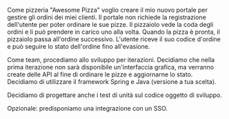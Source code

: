 Come pizzeria "Awesome Pizza" voglio creare il mio nuovo portale per gestire gli ordini dei miei clienti. Il portale non richiede la registrazione dell'utente per poter ordinare le sue pizze. Il pizzaiolo vede la coda degli ordini e li può prendere in carico uno alla volta. Quando la pizza è pronta, il pizzaiolo passa all'ordine successivo. L'utente riceve il suo codice d'ordine e può seguire lo stato dell'ordine fino all'evasione.

Come team, procediamo allo sviluppo per iterazioni. Decidiamo che nella prima iterazione non sarà disponibile un'interfaccia grafica, ma verranno create delle API al fine di ordinare le pizze e aggiornarne lo stato. Decidiamo di utilizzare il framework Spring e Java (versione a tua scelta).

Decidiamo di progettare anche i test di unità sul codice oggetto di sviluppo.

Opzionale: predisponiamo una integrazione con un SSO.
